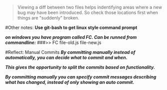 >Viewing a diff between two files helps indentifying areas where a new bug may
>have been introduced. So check those locations first when things are "suddenly"
>broken.

#Other notes:
**Use git-bash to get linux style command prompt**

**_on windows you have program called FC. Can be runned from commandline:_**
###>>	FC file-old.js file-new.js

#Reflect: Manual Commits
**_By committing manually instead of automatically, you can decide what to commit and when._**

**_This gives the opportunity to split the commits based on functionality._**

**_By committing manually you can specify commit messages describing what has changed, instead of only showing an auto commit._**

